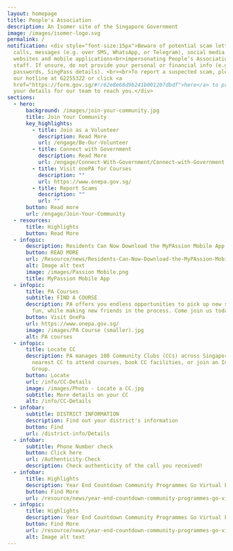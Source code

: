 ```yaml
---
layout: homepage
title: People's Association
description: An Isomer site of the Singapore Government
image: /images/isomer-logo.svg
permalink: /
notification: <div style="font-size:15px">Beware of potential scam letters,
  calls, messages (e.g. over SMS, WhatsApp, or Telegram), social media pages,
  websites and mobile applications<br>impersonating People’s Association or
  staff. If unsure, do not provide your personal or financial info (e.g.
  passwords, SingPass details). <br><br>To report a suspected scam, please call
  our hotline at 62255322 or click <a
  href="https://form.gov.sg/#!/62e8e68d9b241b001207dbdf">here</a> to provide
  your details for our team to reach you.</div>
sections:
  - hero:
      background: /images/join-your-community.jpg
      title: Join Your Community
      key_highlights:
        - title: Join as a Volunteer
          description: Read More
          url: /engage/Be-Our-Volunteer
        - title: Connect with Government
          description: Read More
          url: /engage/Connect-With-Government/Connect-with-Government
        - title: Visit onePA for Courses
          description: ""
          url: https://www.onepa.gov.sg/
        - title: Report Scams
          description: ""
          url: ""
      button: Read more
      url: /engage/Join-Your-Community
  - resources:
      title: Highlights
      button: Read More
  - infopic:
      description: Residents Can Now Download the MyPAssion Mobile App on Their Phones
      button: READ MORE
      url: /Resource/news/Residents-Can-Now-Download-the-MyPAssion-Mobile-App-on-Their-Phones
      alt: Image alt text
      image: /images/Passion Mobile.png
      title: MyPassion Mobile App
  - infopic:
      title: PA Courses
      subtitle: FIND A COURSE
      description: PA offers you endless opportunities to pick up new skills, have
        fun, while making new friends in the process. Come join us today!
      button: Visit OnePa
      url: https://www.onepa.gov.sg/
      image: /images/PA Course (smaller).jpg
      alt: PA courses
  - infopic:
      title: Locate CC
      description: PA manages 108 Community Clubs (CCs) across Singapore. Visit your
        nearest CC to attend courses, book CC facilities, or join an Interest
        Group.
      button: Locate
      url: /info/CC-Details
      image: /images/Photo - Locate a CC.jpg
      subtitle: More details on your CC
      alt: /info/CC-Details
  - infobar:
      subtitle: DISTRICT INFORMATION
      description: Find out your district's information
      button: Find
      url: /district-info/Details
  - infobar:
      subtitle: Phone Number check
      button: Click here
      url: /Authenticity-Check
      description: Check authenticity of the call you received!
  - infobar:
      title: Highlights
      description: Year End Countdown Community Programmes Go Virtual For The First Time
      button: Find More
      url: /resource/news/year-end-countdown-community-programmes-go-virtual-for-the-first-time
  - infopic:
      title: Highlights
      description: Year End Countdown Community Programmes Go Virtual For The First Time
      button: Find More
      url: /resource/news/year-end-countdown-community-programmes-go-virtual-for-the-first-time
      alt: Image alt text
---
```

